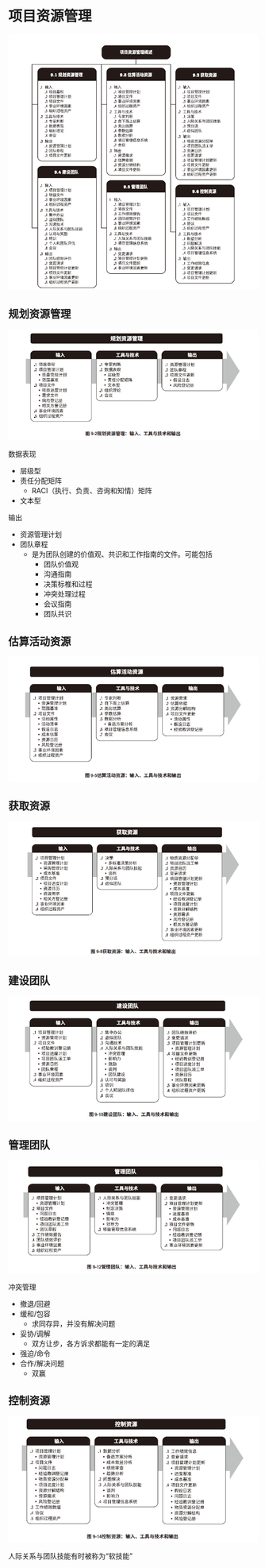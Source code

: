 # 项目资源管理
![](../img/pmbok/9.jpg)
## 规划资源管理
![](../img/pmbok/9.1.jpg)

数据表现
* 层级型
* 责任分配矩阵
  * RACI（执行、负责、咨询和知情）矩阵
* 文本型

输出
* 资源管理计划
* 团队章程
  * 是为团队创建的价值观、共识和工作指南的文件。可能包括
    * 团队价值观
    * 沟通指南
    * 决策标椎和过程
    * 冲突处理过程
    * 会议指南
    * 团队共识
## 估算活动资源
![](../img/pmbok/9.2.jpg)
## 获取资源
![](../img/pmbok/9.3.jpg)
## 建设团队
![](../img/pmbok/9.4.jpg)
## 管理团队
![](../img/pmbok/9.5.jpg)

冲突管理
* 撤退/回避
* 缓和/包容
  * 求同存异，并没有解决问题
* 妥协/调解
  * 双方让步，各方诉求都能有一定的满足
* 强迫/命令
* 合作/解决问题
  * 双赢
## 控制资源
![](../img/pmbok/9.6.jpg)


人际关系与团队技能有时被称为“软技能”